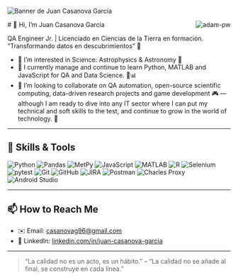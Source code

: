 ![Banner de Juan Casanova García](https://github.com/user-attachments/assets/64f43893-df08-494a-bfb3-b8dccfdb9496)
<p><img align="right" src="https://github.com/Adam-pw/Adam-pw/blob/main/animation_500_kxa883sd.gif" alt="adam-pw" /></p>
# 👋 Hi, I’m Juan Casanova Garcia


QA Engineer Jr. | Licenciado en Ciencias de la Tierra en formación.  
“Transformando datos en descubrimientos” 🔭


- 👀 I’m interested in Science: Astrophysics & Astronomy 🌌  
- 🌱 I currently manage and continue to learn Python, MATLAB and JavaScript for QA and Data Science. 🐍📊  
- 💞️ I’m looking to collaborate on QA automation, open-source scientific computing, data-driven research projects and game development 🎮 — although I am ready to dive into any IT sector where I can put my technical and soft skills to the test, and continue to grow in the world of technology. 🤝   

---

## 🔧 Skills & Tools

![Python](https://img.shields.io/badge/Python-3670A0?style=for-the-badge&logo=python&logoColor=white)
![Pandas](https://img.shields.io/badge/Pandas-150458?style=for-the-badge&logo=pandas&logoColor=white)
![MetPy](https://img.shields.io/badge/MetPy-6092C0?style=for-the-badge&logo=python&logoColor=white)
![JavaScript](https://img.shields.io/badge/JavaScript-F7DF1E?style=for-the-badge&logo=javascript&logoColor=black)
![MATLAB](https://img.shields.io/badge/MATLAB-FB4E0D?style=for-the-badge&logo=mathworks&logoColor=white)
![R](https://img.shields.io/badge/R-276DC3?style=for-the-badge&logo=r&logoColor=white)
![Selenium](https://img.shields.io/badge/Selenium-43B02A?style=for-the-badge&logo=selenium&logoColor=white)
![pytest](https://img.shields.io/badge/pytest-FFD43B?style=for-the-badge&logo=pytest&logoColor=000000)
![Git](https://img.shields.io/badge/Git-F05032?style=for-the-badge&logo=git&logoColor=white)
![GitHub](https://img.shields.io/badge/GitHub-181717?style=for-the-badge&logo=github&logoColor=white)
![JIRA](https://img.shields.io/badge/JIRA-0052CC?style=for-the-badge&logo=jira&logoColor=white)
![Postman](https://img.shields.io/badge/Postman-FF6C37?style=for-the-badge&logo=postman&logoColor=white)
![Charles Proxy](https://img.shields.io/badge/Charles_Proxy-0052CC?style=for-the-badge&logo=charlesproxy&logoColor=white)
![Android Studio](https://img.shields.io/badge/Android_Studio-3DDC84?style=for-the-badge&logo=android-studio&logoColor=white)



---

## 📫 How to Reach Me

- ✉️ Email: [casanovag96@gmail.com](mailto:casanovag96@gmail.com)  
- 💼 LinkedIn: [linkedin.com/in/juan-casanova-garcia](https://www.linkedin.com/in/juan-casanova-garcia)  

---

> “La calidad no es un acto, es un hábito.” – “La calidad no se añade al final, se construye en cada línea.”

                                       

<!---
JuanCasanovaG/JuanCasanovaG is a ✨ special ✨ repository because its `README.md` (this file) appears on your GitHub profile.
You can click the Preview link to take a look at your changes.
--->
